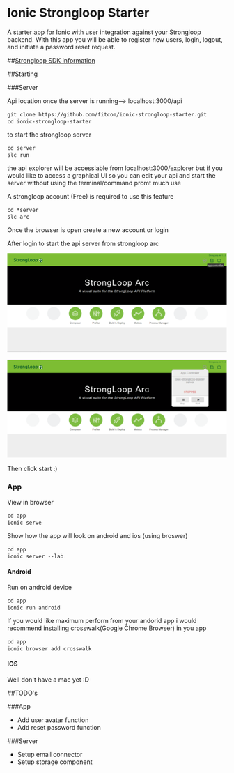 # Ionic Strongloop Starter

A starter app for Ionic with user integration against your Strongloop backend. With this app you will be able to register new users, login, logout, and initiate a password reset request.


##[Strongloop SDK information](http://docs.strongloop.com/display/public/LB/AngularJS+JavaScript+SDK)


##Starting

###Server

Api location once the server is running--> localhost:3000/api


```
git clone https://github.com/fitcom/ionic-strongloop-starter.git
cd ionic-strongloop-starter
```

to start the strongloop server

```
cd server
slc run
```
the api explorer will be accessiable from localhost:3000/explorer
but if you would like to access a graphical UI so you can edit your api and start the server without using the terminal/command promt much use


A strongloop account (Free) is required to use this feature
```
cd *server
slc arc
```
Once the browser is open create a new account or login

After login to start the api server from strongloop arc

![Alt text](https://raw.githubusercontent.com/fitcom/ionic-strongloop-starter/master/images/ss_arc.png "Strongloop Arc")

![Alt text](https://raw.githubusercontent.com/fitcom/ionic-strongloop-starter/master/images/ss_arc_2.png "Strongloop Arc")

Then click start :)

### App

View in browser 
```
cd app
ionic serve
```

Show how the app will look on android and ios (using broswer)

```
cd app
ionic server --lab
```

#### Android
Run on android device
```
cd app
ionic run android
```

If you would like maximum perform from your andorid app i would recommend installing crosswalk(Google Chrome Browser) in you app

```
cd app
ionic browser add crosswalk
```

#### IOS

Well don't have a mac yet :D


##TODO's

###App
+ Add user avatar function
+ Add reset password function

###Server

+ Setup email connector
+ Setup storage component
